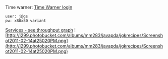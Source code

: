 Time warner:
[Time Warner login](https://customerportal.twtelecom.com)
```
user: j@gs
pw: x80x80 variant
```
[Services - see throughput graph](https://customerportal.twtelecom.com/MyServices/MyServices.aspx)
![http://i299.photobucket.com/albums/mm283/javapda/jgkrecipes/Screenshot2011-02-14at25020PM.png](http://i299.photobucket.com/albums/mm283/javapda/jgkrecipes/Screenshot2011-02-14at25020PM.png)